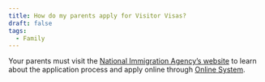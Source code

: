 ```yaml
---
title: How do my parents apply for Visitor Visas?
draft: false
tags:
  - Family
---
```

Your parents must visit the [National Immigration Agency’s website](https://www.immigration.gov.tw/5382/5385/7244/7250/7296/%E5%81%9C%E7%95%99/30159/) to learn about the application process and apply online through [Online System](https://coa.immigration.gov.tw/coa-frontend/overseas-honk-macao " to NIA Online System website").